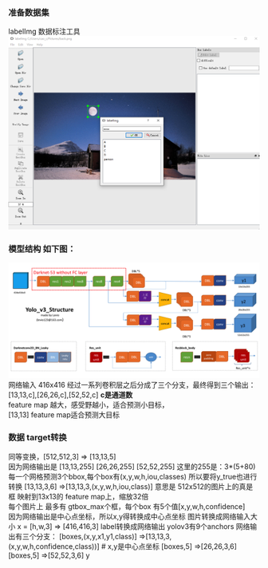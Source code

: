 ### 准备数据集
labelImg 数据标注工具
![labelImg](res/labelImg.png)
### 模型结构 如下图：
![yolov3](res/yolov3.png)
网络输入 416x416 经过一系列卷积层之后分成了三个分支，最终得到三个输出：[13,13,c],[26,26,c],[52,52,c] **c是通道数**  
feature map 越大，感受野越小，适合预测小目标，  
[13,13] feature map适合预测大目标

### 数据 target转换
同等变换，[512,512,3] => [13,13,5]  
因为网络输出是 [13,13,255] [26,26,255] [52,52,255]
这里的255是：3*(5+80)  每一个网格预测3个bbox,每个box有(x,y,w,h,iou,classes)
所以要将y_true也进行转换 [13,13,3,6] =>[13,13,3,(x,y,w,h,iou,class)]
意思是 512x512的图片上的真是框 映射到13x13的 feature map上，缩放32倍  
每个图片上 最多有 gtbox_max个框，每个box 有5个值[x,y,w,h,confidence]  
因为网络输出是中心点坐标，所以x,y得转换成中心点坐标
图片转换成网络输入大小
x = [h,w,3] => [416,416,3]
label转换成网络输出  yolov3有9个anchors  网络输出有三个分支：
[boxes,(x,y,x1,y1,class)] =>[13,13,3,(x,y,w,h,confidence,class))] # x,y是中心点坐标
[boxes,5] =>[26,26,3,6]
[boxes,5] =>[52,52,3,6]
y
